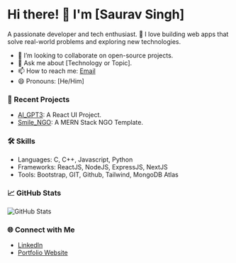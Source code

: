 # Hi there! 👋 I'm [Saurav Singh]

A passionate developer and tech enthusiast. 🚀 I love building web apps that solve real-world problems and exploring new technologies.

- 👯 I’m looking to collaborate on open-source projects.
- 💬 Ask me about [Technology or Topic].
- 📫 How to reach me: [Email](mailto:sauravsinghrajput045@gmail.com)
- 😄 Pronouns: [He/Him] 

### 🚀 Recent Projects

- [AI_GPT3](https://github.com/Saurav-045/AI_GPT3): A React UI Project.
- [Smile_NGO](https://github.com/Saurav-045/Smile_NGO): A MERN Stack NGO Template.

### 🛠️ Skills

- Languages: C, C++, Javascript, Python
- Frameworks: ReactJS, NodeJS, ExpressJS, NextJS
- Tools: Bootstrap, GIT, Github, Tailwind, MongoDB Atlas

### 📈 GitHub Stats

![GitHub Stats](https://github-readme-stats.vercel.app/api?username=Saurav-045&show_icons=true&theme=dark)

### 🌐 Connect with Me

- [LinkedIn](https://www.linkedin.com/in/saurav045/)
- [Portfolio Website](https://sauravsinghrajput.netlify.app)
